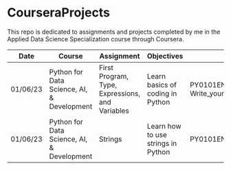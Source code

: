 # CourseraProjects

This repo is dedicated to assignments and projects completed by me in the Applied Data Science Specialization course through Coursera.

Date | Course | Assignment | Objectives | File
--- | --- | --- | --- | ---
01/06/23 | Python for Data Science, AI, & Development | First Program, Type, Expressions, and Variables | Learn basics of coding in Python | PY0101EN-1-1-Write_your_first_python_code.ipynb
01/06/23 | Python for Data Science, AI, & Development | Strings | Learn how to use strings in Python | PY0101EN-1-2-Strings.ipynb
